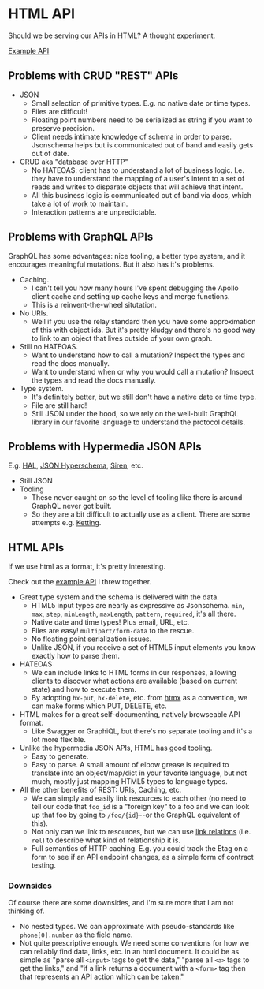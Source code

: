 # HTML API

Should we be serving our APIs in HTML? A thought experiment.

[Example API](https://dylanfprice.github.io/html-api)

## Problems with CRUD "REST" APIs

- JSON
    - Small selection of primitive types. E.g. no native date or time types.
    - Files are difficult!
    - Floating point numbers need to be serialized as string if you want to preserve precision.
    - Client needs intimate knowledge of schema in order to parse. Jsonschema helps but is communicated out of band and easily gets out of date.
- CRUD aka "database over HTTP"
    - No HATEOAS: client has to understand a lot of business logic. I.e. they have to understand the mapping of a user's intent to a set of reads and writes to disparate objects that will achieve that intent.
    - All this business logic is communicated out of band via docs, which take a lot of work to maintain.
    - Interaction patterns are unpredictable.

## Problems with GraphQL APIs

GraphQL has some advantages: nice tooling, a better type system, and it encourages meaningful mutations. But it also has it's problems.

- Caching.
    - I can't tell you how many hours I've spent debugging the Apollo client cache and setting up cache keys and merge functions.
    - This is a reinvent-the-wheel situtation.
- No URIs.
    - Well if you use the relay standard then you have some approximation of this with object ids. But it's pretty kludgy and there's no good way to link to an object that lives outside of your own graph.
- Still no HATEOAS.
    - Want to understand how to call a mutation? Inspect the types and read the docs manually.
    - Want to understand when or why you would call a mutation? Inspect the types and read the docs manually.
- Type system.
    - It's definitely better, but we still don't have a native date or time type.
    - File are still hard!
    - Still JSON under the hood, so we rely on the well-built GraphQL library in our favorite language to understand the protocol details.

## Problems with Hypermedia JSON APIs

E.g. [HAL](https://en.wikipedia.org/wiki/Hypertext_Application_Language), [JSON Hyperschema](https://json-schema.org/draft/2019-09/json-schema-hypermedia), [Siren](https://github.com/kevinswiber/siren), etc.

- Still JSON
- Tooling
    - These never caught on so the level of tooling like there is around GraphQL never got built.
    - So they are a bit difficult to actually use as a client. There are some attempts e.g. [Ketting](https://github.com/badgateway/ketting).

## HTML APIs

If we use html as a format, it's pretty interesting.

Check out the [example API](https://dylanfprice.github.io/html-api) I threw together.

- Great type system and the schema is delivered with the data.
    - HTML5 input types are nearly as expressive as Jsonschema. `min`, `max`, `step`, `minLength`, `maxLength`, `pattern`, `required`, it's all there.
    - Native date and time types! Plus email, URL, etc.
    - Files are easy! `multipart/form-data` to the rescue.
    - No floating point serialization issues.
    - Unlike JSON, if you receive a set of HTML5 input elements you know exactly how to parse them.
- HATEOAS
    - We can include links to HTML forms in our responses, allowing clients to discover what actions are available (based on current state) and how to execute them.
    - By adopting `hx-put`, `hx-delete`, etc. from [htmx](https://htmx.org/) as a convention, we can make forms which PUT, DELETE, etc.
- HTML makes for a great self-documenting, natively browseable API format.
    - Like Swagger or GraphiQL, but there's no separate tooling and it's a lot more flexible.
- Unlike the hypermedia JSON APIs, HTML has good tooling.
    - Easy to generate. 
    - Easy to parse. A small amount of elbow grease is required to translate into an object/map/dict in your favorite language, but not much, mostly just mapping HTML5 types to language types.
- All the other benefits of REST: URIs, Caching, etc.
    - We can simply and easily link resources to each other (no need to tell our code that `foo_id` is a "foreign key" to a foo and we can look up that foo by going to `/foo/{id}`--or the GraphQL equivalent of this). 
    - Not only can we link to resources, but we can use [link relations](https://www.iana.org/assignments/link-relations/link-relations.xhtml) (i.e. `rel`) to describe what kind of relationship it is.
    - Full semantics of HTTP caching. E.g. you could track the Etag on a form to see if an API endpoint changes, as a simple form of contract testing.

### Downsides

Of course there are some downsides, and I'm sure more that I am not thinking of.

- No nested types. We can approximate with pseudo-standards like `phone[0].number` as the field name.
- Not quite prescriptive enough. We need some conventions for how we can reliably find data, links, etc. in an html document. It could be as simple as "parse all `<input>` tags to get the data," "parse all `<a>` tags to get the links," and "if a link returns a document with a `<form>` tag then that represents an API action which can be taken." 
